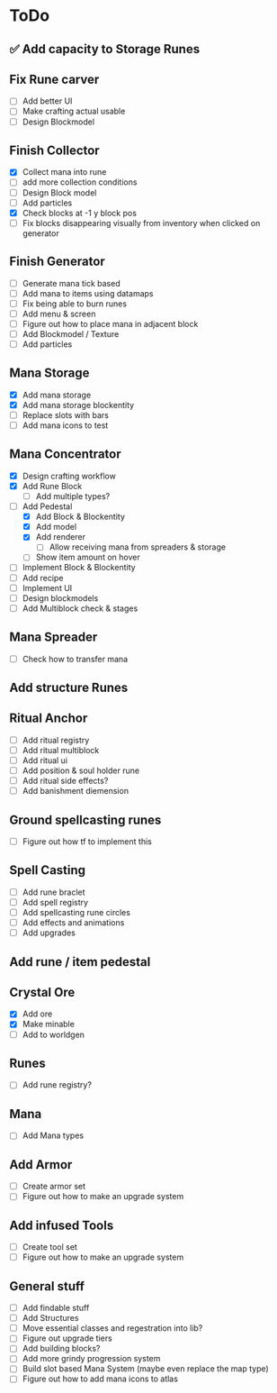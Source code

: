 # ToDo

## ✅ Add capacity to Storage Runes
## Fix Rune carver
* [ ] Add better UI
* [ ] Make crafting actual usable
* [ ] Design Blockmodel 

## Finish Collector
* [X] Collect mana into rune
* [ ] add more collection conditions
* [ ] Design Block model
* [ ] Add particles
* [X] Check blocks at -1 y block pos
* [ ] Fix blocks disappearing visually from inventory when clicked on generator

## Finish Generator
* [ ] Generate mana tick based
* [ ] Add mana to items using datamaps
* [ ] Fix being able to burn runes
* [ ] Add menu & screen
* [ ] Figure out how to place mana in adjacent block
* [ ] Add Blockmodel / Texture
* [ ] Add particles

## Mana Storage
* [X] Add mana storage
* [X] Add mana storage blockentity
* [ ] Replace slots with bars
* [ ] Add mana icons to test
## Mana Concentrator

* [X] Design crafting workflow
* [X] Add Rune Block
    * [ ] Add multiple types?
* [ ] Add Pedestal
  * [X] Add Block & Blockentity
  * [X] Add model
  * [X] Add renderer
    * [ ] Allow receiving mana from spreaders & storage
  * [ ] Show item amount on hover
* [ ] Implement Block & Blockentity
* [ ] Add recipe
* [ ] Implement UI
* [ ] Design blockmodels
* [ ] Add Multiblock check & stages
## Mana Spreader
* [ ] Check how to transfer mana
## Add structure Runes
## Ritual Anchor
* [ ] Add ritual registry
* [ ] Add ritual multiblock
* [ ] Add ritual ui
* [ ] Add position & soul holder rune
* [ ] Add ritual side effects?
* [ ] Add banishment diemension
  
## Ground spellcasting runes
* [ ] Figure out how tf to implement this

## Spell Casting
* [ ] Add rune braclet
* [ ] Add spell registry
* [ ] Add spellcasting rune circles
* [ ] Add effects and animations
* [ ] Add upgrades

## Add rune / item pedestal

## Crystal Ore

* [X] Add ore
* [X] Make minable
* [ ] Add to worldgen
## Runes

* [ ] Add rune registry?

## Mana
* [ ] Add Mana types

## Add Armor
* [ ] Create armor set
* [ ] Figure out how to make an upgrade system
## Add infused Tools
* [ ] Create tool set
* [ ] Figure out how to make an upgrade system

## General stuff
* [ ] Add findable stuff
* [ ] Add Structures
* [ ] Move essential classes and regestration into lib?
* [ ] Figure out upgrade tiers
* [ ] Add building blocks?
* [ ] Add more grindy progression system
* [ ] Build slot based Mana System (maybe even replace the map type)
* [ ] Figure out how to add mana icons to atlas